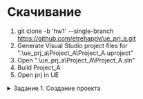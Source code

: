 # Скачивание
1. git clone -b 'hw1' --single-branch https://github.com/etrehappy/ue_prj_a.git
2. Generate Visual Studio project files for ".\ue_prj_a\Project_A\Project_A.uproject"
3. Open ".\ue_prj_a\Project_A\Project_A.sln"
4. Build Project_A
5. Open prj in UE

<details><summary>Задание 1. Создание проекта<p></p></summary>

**Что сделано**:

<b>Основное</b>
- [x]  Установить
    - Git
    - Visual Studio
- [x] Сделать fork репозиторий [Unreal Engine](https://github.com/EpicGames/UnrealEngine)
- [x] Скачать Unreal Engine.
- [x] Собрать Unreal Engine (в том числе и Dedicated server).
- [x] Создать новый проект, используя шаблон Third Person.
- [x] Создать репозиторий для своего проекта (GitHub/GitLab).
- [x] Поместить свой проект в репозиторий.


<b>Дополнительное</b>

 - подготовлен [Vision](https://github.com/etrehappy/ue_prj_a/wiki/Vision) (как я его понимаю)
 - подготовлено окружение для дальнейшей работы (предварительный вариант)  
 Важно: на github загружен только минимум
    <div style="text-align: center;">
        <img src="./img_for_readme/landscape_1.jpg" alt="Окружение" width="500" height="302">
        <p></p>
        <img src="./img_for_readme/map_1.jpg" alt="Карта" width="500" height="348">    
    </div>
    <br>
- выбраны ассеты для [игроков](https://www.fab.com/listings/94fd60a2-5659-4fc4-af1d-a8cdd2681c2e) и врагов ( [гоблины](https://www.fab.com/listings/0c7313ce-2bf8-4987-848b-6b38dbc38ee5) , [животные](https://www.fab.com/listings/8e208ab4-667d-4a86-870a-f0c3e9b0e080) )

 - подобраны главные игровые объекты — кристаллы и обелиск

<div style="text-align: center;">
    <img src="./img_for_readme/ex_crystal_obelisk.gif" alt="Окружение" width="302" height="720">
</div>

</details>